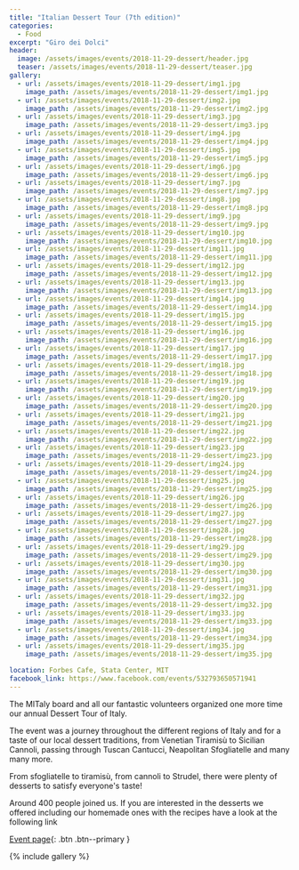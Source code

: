 ```yaml
---
title: "Italian Dessert Tour (7th edition)"
categories:
  - Food
excerpt: "Giro dei Dolci"
header:
  image: /assets/images/events/2018-11-29-dessert/header.jpg
  teaser: /assets/images/events/2018-11-29-dessert/teaser.jpg
gallery:
  - url: /assets/images/events/2018-11-29-dessert/img1.jpg
    image_path: /assets/images/events/2018-11-29-dessert/img1.jpg
  - url: /assets/images/events/2018-11-29-dessert/img2.jpg
    image_path: /assets/images/events/2018-11-29-dessert/img2.jpg
  - url: /assets/images/events/2018-11-29-dessert/img3.jpg
    image_path: /assets/images/events/2018-11-29-dessert/img3.jpg
  - url: /assets/images/events/2018-11-29-dessert/img4.jpg
    image_path: /assets/images/events/2018-11-29-dessert/img4.jpg
  - url: /assets/images/events/2018-11-29-dessert/img5.jpg
    image_path: /assets/images/events/2018-11-29-dessert/img5.jpg
  - url: /assets/images/events/2018-11-29-dessert/img6.jpg
    image_path: /assets/images/events/2018-11-29-dessert/img6.jpg
  - url: /assets/images/events/2018-11-29-dessert/img7.jpg
    image_path: /assets/images/events/2018-11-29-dessert/img7.jpg
  - url: /assets/images/events/2018-11-29-dessert/img8.jpg
    image_path: /assets/images/events/2018-11-29-dessert/img8.jpg
  - url: /assets/images/events/2018-11-29-dessert/img9.jpg
    image_path: /assets/images/events/2018-11-29-dessert/img9.jpg
  - url: /assets/images/events/2018-11-29-dessert/img10.jpg
    image_path: /assets/images/events/2018-11-29-dessert/img10.jpg
  - url: /assets/images/events/2018-11-29-dessert/img11.jpg
    image_path: /assets/images/events/2018-11-29-dessert/img11.jpg
  - url: /assets/images/events/2018-11-29-dessert/img12.jpg
    image_path: /assets/images/events/2018-11-29-dessert/img12.jpg
  - url: /assets/images/events/2018-11-29-dessert/img13.jpg
    image_path: /assets/images/events/2018-11-29-dessert/img13.jpg
  - url: /assets/images/events/2018-11-29-dessert/img14.jpg
    image_path: /assets/images/events/2018-11-29-dessert/img14.jpg
  - url: /assets/images/events/2018-11-29-dessert/img15.jpg
    image_path: /assets/images/events/2018-11-29-dessert/img15.jpg
  - url: /assets/images/events/2018-11-29-dessert/img16.jpg
    image_path: /assets/images/events/2018-11-29-dessert/img16.jpg
  - url: /assets/images/events/2018-11-29-dessert/img17.jpg
    image_path: /assets/images/events/2018-11-29-dessert/img17.jpg
  - url: /assets/images/events/2018-11-29-dessert/img18.jpg
    image_path: /assets/images/events/2018-11-29-dessert/img18.jpg
  - url: /assets/images/events/2018-11-29-dessert/img19.jpg
    image_path: /assets/images/events/2018-11-29-dessert/img19.jpg
  - url: /assets/images/events/2018-11-29-dessert/img20.jpg
    image_path: /assets/images/events/2018-11-29-dessert/img20.jpg
  - url: /assets/images/events/2018-11-29-dessert/img21.jpg
    image_path: /assets/images/events/2018-11-29-dessert/img21.jpg
  - url: /assets/images/events/2018-11-29-dessert/img22.jpg
    image_path: /assets/images/events/2018-11-29-dessert/img22.jpg
  - url: /assets/images/events/2018-11-29-dessert/img23.jpg
    image_path: /assets/images/events/2018-11-29-dessert/img23.jpg
  - url: /assets/images/events/2018-11-29-dessert/img24.jpg
    image_path: /assets/images/events/2018-11-29-dessert/img24.jpg
  - url: /assets/images/events/2018-11-29-dessert/img25.jpg
    image_path: /assets/images/events/2018-11-29-dessert/img25.jpg
  - url: /assets/images/events/2018-11-29-dessert/img26.jpg
    image_path: /assets/images/events/2018-11-29-dessert/img26.jpg
  - url: /assets/images/events/2018-11-29-dessert/img27.jpg
    image_path: /assets/images/events/2018-11-29-dessert/img27.jpg
  - url: /assets/images/events/2018-11-29-dessert/img28.jpg
    image_path: /assets/images/events/2018-11-29-dessert/img28.jpg
  - url: /assets/images/events/2018-11-29-dessert/img29.jpg
    image_path: /assets/images/events/2018-11-29-dessert/img29.jpg
  - url: /assets/images/events/2018-11-29-dessert/img30.jpg
    image_path: /assets/images/events/2018-11-29-dessert/img30.jpg
  - url: /assets/images/events/2018-11-29-dessert/img31.jpg
    image_path: /assets/images/events/2018-11-29-dessert/img31.jpg
  - url: /assets/images/events/2018-11-29-dessert/img32.jpg
    image_path: /assets/images/events/2018-11-29-dessert/img32.jpg
  - url: /assets/images/events/2018-11-29-dessert/img33.jpg
    image_path: /assets/images/events/2018-11-29-dessert/img33.jpg
  - url: /assets/images/events/2018-11-29-dessert/img34.jpg
    image_path: /assets/images/events/2018-11-29-dessert/img34.jpg
  - url: /assets/images/events/2018-11-29-dessert/img35.jpg
    image_path: /assets/images/events/2018-11-29-dessert/img35.jpg

location: Forbes Cafe, Stata Center, MIT
facebook_link: https://www.facebook.com/events/532793650571941
---
```

The MITaly board and all our fantastic volunteers organized one more time our annual Dessert Tour of Italy.

The event was a journey throughout the different regions of Italy and for a taste of our local dessert traditions, from Venetian Tiramisù to Sicilian Cannoli, passing through Tuscan Cantucci, Neapolitan Sfogliatelle and many many more.

From sfogliatelle to tiramisù, from cannoli to Strudel, there were plenty of desserts to satisfy everyone's taste!

Around 400 people joined us. If you are interested in the desserts we offered including our homemade ones with the recipes have a look at the following link

[Event page](/dessert/){: .btn .btn--primary }

{% include gallery %}
